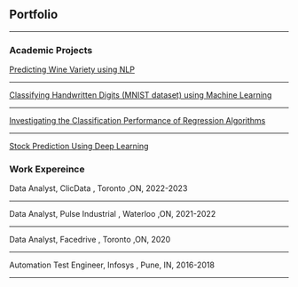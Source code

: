 ## Portfolio

---

### Academic Projects

[Predicting Wine Variety using NLP](https://github.com/MeghaKat/WineVarietyPredictionNLP.git)

---
[Classifying Handwritten Digits (MNIST dataset) using Machine Learning](https://github.com/MeghaKat/NeuralNets.git)

---
[Investigating the Classification Performance of Regression Algorithms](https://github.com/MeghaKat/Regressions.git)

---
[Stock Prediction Using Deep Learning](https://github.com/MeghaKat/DeepLearning.git)  






### Work Expereince

Data Analyst, ClicData , Toronto ,ON, 2022-2023

---

Data Analyst, Pulse Industrial , Waterloo ,ON, 2021-2022

---

Data Analyst, Facedrive , Toronto ,ON, 2020

---

Automation Test Engineer, Infosys , Pune, IN, 2016-2018

---





<!-- Remove above link if you don't want to attibute -->
